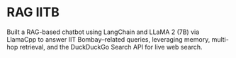 # RAG IITB
Built a RAG-based chatbot using LangChain and LLaMA 2 (7B) via LlamaCpp to answer IIT Bombay–related queries, leveraging memory, multi-hop retrieval, and the DuckDuckGo Search API for live web search.
